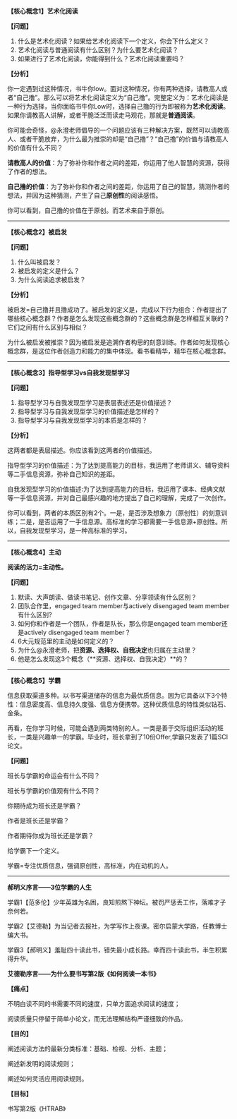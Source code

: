**【核心概念1】艺术化阅读**

**【问题】**

1. 什么是艺术化阅读？如果给艺术化阅读下一个定义，你会下什么定义？
2. 艺术化阅读与普通阅读有什么区别？为什么要艺术化阅读？
3. 如果进行了艺术化阅读，你能得到什么？艺术化阅读重要吗？

**【分析】**

你一定遇到过这种情况，书牛你low。面对这种情况，你有两种选择，请教高人或者“自己撸”。那么可以将艺术化阅读定义为“自己撸”。完整定义为：艺术化阅读是一种行为选择，当你面临书牛你Low时，选择自己撸的行为即被称为**艺术化阅读**。如果你请教高人讲解，或者干脆泛泛而读走马观花，那就是**普通阅读**。

你可能会奇怪，@永澄老师倡导的一个问题应该有三种解决方案，既然可以请教高人、或者干脆放弃，为什么最为推崇的却是“自己撸”？“自己撸”的价值与请教高人的价值有什么不同？

**请教高人的价值**：为了弥补你和作者之间的差距，你运用了他人智慧的资源，获得了作者的想法。

**自己撸的价值**：为了弥补你和作者之间的差距，你运用了自己的智慧，猜测作者的想法，并因为这种猜测，产生了自己**原创性**的阅读感悟。

你可以看到，自己撸的价值在于原创。而艺术来自于原创。

---

**【核心概念2】被启发**

**【问题】**

1. 什么叫被启发？
2. 被启发的定义是什么？
3. 为什么阅读追求被启发？

**【分析】**

被启发=自己撸并且撸成功了。被启发的定义是，完成以下行为组合：作者提出了哪些核心概念群？作者是怎么发现这些概念群的？这些概念群是怎样相互关联的？它们之间有什么区别与相似？

为什么被启发被推崇？因为被启发是追溯作者构思的刻意训练。作者如何发现核心概念群，是这位作者创造力和能力的集中体现。看书看精华，精华在核心概念群。

---

**【核心概念3】指导型学习vs自我发现型学习**

**【问题】**

1. 指导型学习与自我发现型学习是表层表述还是价值描述？
2. 指导型学习与自我发现型学习的价值描述是怎样的？
3. 指导型学习与自我发现型学习的本质是怎样的？

**【分析】**

这两者都是表层描述。你应该看到这两者的价值描述。

指导型学习的价值描述：为了达到提高能力的目标，我运用了老师讲义、辅导资料等二手信息资源，弥补自己知识的差距。

自我发现型学习的价值描述:为了达到提高能力的目标，我运用了课本、经典文献等一手信息资源，并对自己最感兴趣的地方提出了自己的理解，完成了一次创作。

你可以看到，两者的本质区别有2个。一是，是否涉及想象力（原创性）的刻意训练；二是，是否运用了一手信息源。高标准的学习都需要一手信息源+原创性。所以，自我发现型学习，是一种高标准的学习。

---

**【核心概念4】主动**

**阅读的活力=主动性。**

**【问题】**

1. 默读、大声朗读、做读书笔记、创作文章、分享领读有什么区别？
2. 团队合作里，engaged team member与actively disengaged team member有什么区别?
3. 如何你和作者是一个团队，作者是队长，那么你是engaged team member还是actively disengaged team member？
4. 6大元规范里的主动是如何定义的？
5. 为什么@永澄老师，把**资源、选择权、自我决定**也归属在主动里？
6. 他是怎么发现这3个概念（**资源、选择权、自我决定）**的？

---

**【核心概念5】学霸**

信息获取渠道多种。以书写渠道储存的信息为最优质信息。因为它具备以下3个特性：信息密度高、信息持久度强、信息方便携带。这种优质信息的特性类似钻石、金条。

再看，在你学习时候，可能会遇到两类特别的人。一类是善于交际组织活动的班长，一类是兴趣单一的学霸。毕业时，班长拿到了10份Offer,学霸只发表了1篇SCI论文。

**【问题】**

班长与学霸的命运会有什么不同？

班长与学霸的价值观有什么不同？

你期待成为班长还是学霸？

作者是班长还是学霸？

作者期待你成为班长还是学霸？

给学霸下一个定义。

学霸=专注优质信息，强调原创性，高标准，内在动机的人。

---

**郝明义序言——3位学霸的人生**

学霸1【范多伦】少年英雄为名困，良知煎熬下神坛。被罚严惩丢工作，落难才子奈何若。

学霸2【艾德勒】为当记者去报社，为学写作上夜课。密尔启蒙大学路，任教博士编大书。

学霸3【郝明义】羞耻四十读此书，错失最小成长路。幸而四十读此书，半生积累得升华。

**艾德勒序言——为什么要书写第2版《如何阅读一本书》**

**【痛点】**

不明白读不同的书需要不同的速度，只单方面追求阅读的速度；

阅读质量只停留于简单小论文，而无法理解结构严谨细致的作品。

**【目的】**

阐述阅读方法的最新分类标准：基础、检视、分析、主题；

阐述新发明的阅读规则；

阐述如何灵活应用阅读规则。

**【目标】**

书写第2版《HTRAB》

